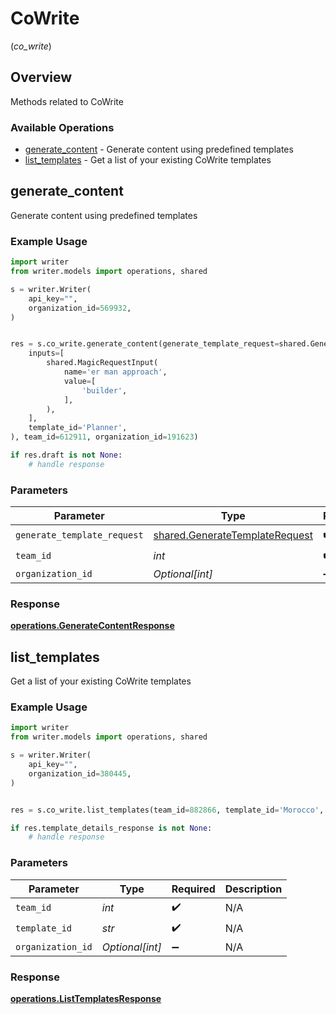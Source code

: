 # CoWrite
(*co_write*)

## Overview

Methods related to CoWrite

### Available Operations

* [generate_content](#generate_content) - Generate content using predefined templates
* [list_templates](#list_templates) - Get a list of your existing CoWrite templates

## generate_content

Generate content using predefined templates

### Example Usage

```python
import writer
from writer.models import operations, shared

s = writer.Writer(
    api_key="",
    organization_id=569932,
)


res = s.co_write.generate_content(generate_template_request=shared.GenerateTemplateRequest(
    inputs=[
        shared.MagicRequestInput(
            name='er man approach',
            value=[
                'builder',
            ],
        ),
    ],
    template_id='Planner',
), team_id=612911, organization_id=191623)

if res.draft is not None:
    # handle response
```

### Parameters

| Parameter                                                                        | Type                                                                             | Required                                                                         | Description                                                                      |
| -------------------------------------------------------------------------------- | -------------------------------------------------------------------------------- | -------------------------------------------------------------------------------- | -------------------------------------------------------------------------------- |
| `generate_template_request`                                                      | [shared.GenerateTemplateRequest](../../models/shared/generatetemplaterequest.md) | :heavy_check_mark:                                                               | N/A                                                                              |
| `team_id`                                                                        | *int*                                                                            | :heavy_check_mark:                                                               | N/A                                                                              |
| `organization_id`                                                                | *Optional[int]*                                                                  | :heavy_minus_sign:                                                               | N/A                                                                              |


### Response

**[operations.GenerateContentResponse](../../models/operations/generatecontentresponse.md)**


## list_templates

Get a list of your existing CoWrite templates

### Example Usage

```python
import writer
from writer.models import operations, shared

s = writer.Writer(
    api_key="",
    organization_id=380445,
)


res = s.co_write.list_templates(team_id=882866, template_id='Morocco', organization_id=543280)

if res.template_details_response is not None:
    # handle response
```

### Parameters

| Parameter          | Type               | Required           | Description        |
| ------------------ | ------------------ | ------------------ | ------------------ |
| `team_id`          | *int*              | :heavy_check_mark: | N/A                |
| `template_id`      | *str*              | :heavy_check_mark: | N/A                |
| `organization_id`  | *Optional[int]*    | :heavy_minus_sign: | N/A                |


### Response

**[operations.ListTemplatesResponse](../../models/operations/listtemplatesresponse.md)**

